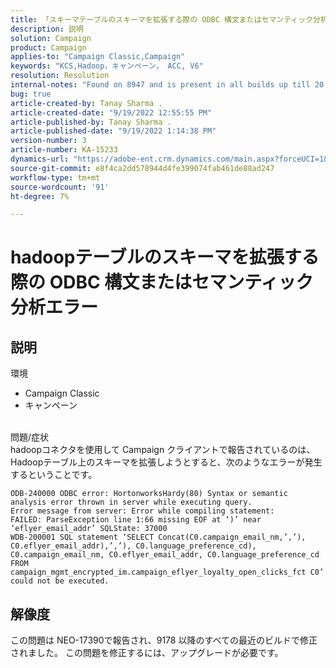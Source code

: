 ```yaml
---
title: 「スキーマテーブルのスキーマを拡張する際の ODBC 構文またはセマンティック分析Hadoop」
description: 説明
solution: Campaign
product: Campaign
applies-to: "Campaign Classic,Campaign"
keywords: "KCS,Hadoop，キャンペーン， ACC, V6"
resolution: Resolution
internal-notes: "Found on 8947 and is present in all builds up till 20.2.  Internal Support ticket: TK178548"
bug: true
article-created-by: Tanay Sharma .
article-created-date: "9/19/2022 12:55:55 PM"
article-published-by: Tanay Sharma .
article-published-date: "9/19/2022 1:14:38 PM"
version-number: 3
article-number: KA-15233
dynamics-url: "https://adobe-ent.crm.dynamics.com/main.aspx?forceUCI=1&pagetype=entityrecord&etn=knowledgearticle&id=9444595f-1a38-ed11-9db1-002248086735"
source-git-commit: e8f4ca2dd578944d4fe399074fab461de88ad247
workflow-type: tm+mt
source-wordcount: '91'
ht-degree: 7%

---
```


# hadoopテーブルのスキーマを拡張する際の ODBC 構文またはセマンティック分析エラー

## 説明

環境<br>
- Campaign Classic
- キャンペーン



<br>問題/症状<br>hadoopコネクタを使用して Campaign クライアントで報告されているのは、Hadoopテーブル上のスキーマを拡張しようとすると、次のようなエラーが発生するということです。<br>

```
ODB-240000 ODBC error: HortonworksHardy(80) Syntax or semantic analysis error thrown in server while executing query.
Error message from server: Error while compiling statement:
FAILED: ParseException line 1:66 missing EOF at ‘)’ near ‘eflyer_email_addr’ SQLState: 37000
WDB-200001 SQL statement ‘SELECT Concat(C0.campaign_email_nm,’,’), C0.eflyer_email_addr),’,’), C0.language_preference_cd), C0.campaign_email_nm, C0.eflyer_email_addr, C0.language_preference_cd FROM campaign_mgmt_encrypted_im.campaign_eflyer_loyalty_open_clicks_fct C0’ could not be executed.
```



## 解像度


この問題は NEO-17390で報告され、9178 以降のすべての最近のビルドで修正されました。 この問題を修正するには、アップグレードが必要です。
